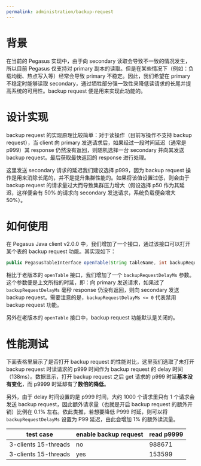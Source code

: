 ```yaml
---
permalink: administration/backup-request
---
```


# 背景
在当前的 Pegasus 实现中，由于向 secondary 读取会导致不一致的情况发生，所以目前 Pegasus 仅支持对 primary 副本的读取。但是在某些情况下（例如：负载均衡、热点写入等）经常会导致 primary 不稳定。因此，我们希望在 primary 不稳定时能够读取 secondary，通过牺牲部分强一致性来降低读请求的长尾并提高系统的可用性。backup request 便是用来实现此功能的。

# 设计实现

backup request 的实现原理比较简单：对于读操作（目前写操作不支持 backup request），当 client 向 primary 发送请求后，如果经过一段时间延迟（通常是 p999）其 response 仍然没有返回，则随机选择一台 secondary 并向其发送 backup request。最后获取最快返回的 response 进行处理。

这里发送 secondary 请求的延迟我们建议选择 p999，因为 backup request 操作是用来消除长尾的，并不是提升集群性能的。如果将该值设置过低，则会由于 backup request 的请求量过大而导致集群压力增大（假设选择 p50 作为其延迟，这样便会有 50% 的请求向 secondary 发送请求，系统负载便会增大 50%）。

# 如何使用
在 Pegasus Java client v2.0.0 中，我们增加了一个接口，通过该接口可以打开某个表的 backup request 功能。其实现如下：
```java
public PegasusTableInterface openTable(String tableName, int backupRequestDelayMs) throws PException;
```

相比于老版本的 `openTable` 接口，我们增加了一个 `backupRequestDelayMs` 参数。这个参数便是上文所指的时延，即：向 primary 发送请求，如果过了 `backupRequestDelayMs` 毫秒 response 仍没有返回，则向 secondary 发送 backup request。需要注意的是，`backupRequestDelayMs <= 0` 代表禁用 backup request 功能。

另外在老版本的 `openTable` 接口中，backup request 功能默认是关闭的。

# 性能测试

下面表格里展示了是否打开 backup request 的性能对比，这里我们选取了未打开 backup request 时读请求的 p999 时间作为 backup request 的 delay 时间（138ms）。数据显示，打开 backup request 之后 get 请求的 p999 时延**基本没有变化**，而 p9999 时延却有了**数倍的降低**。

另外，由于 delay 时间设置的是 p999 时间，大约 1000 个请求里只有 1 个请求会发送 backup request，因此额外请求量（也就是开启 backup request 的额外开销）比例在 0.1% 左右。依此类推，若想要降低 P999 时延，则可以将 `backupRequestDelayMs` 设置为 P99 延迟，由此会增加 1% 的额外读流量。

| test case            | enable backup request | read p9999 |
|----------------------|-----------------------|------------|
| 3-clients 15-threads | no                    | 988671     |
| 3-clients 15-threads | yes                   | 153599     |
